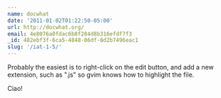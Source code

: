 ```yaml
---
name: docwhat
date: '2011-01-02T01:22:50-05:00'
url: http://docwhat.org/
email: 4e8076a0fdac6b8f284d8b316efdf7f3
_id: 482ebf3f-6ca5-4848-86df-8d2b7496eac1
slug: '/iat-1-5/'
---
```


Probably the easiest is to right-click on the edit button, and add a new
extension, such as ".js" so gvim knows how to highlight the file.

Ciao!
